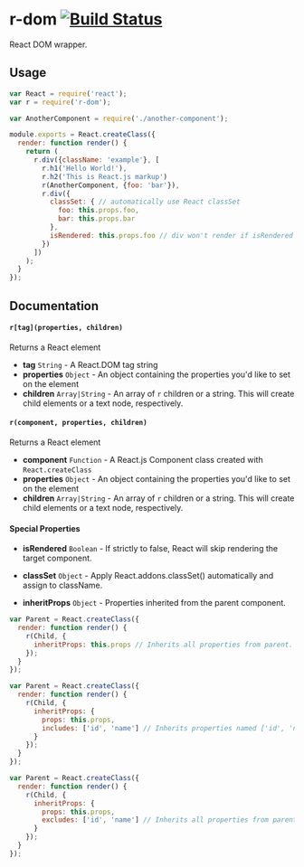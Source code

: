 # r-dom [![Build Status](https://travis-ci.org/uber/r-dom.png?branch=master)](https://travis-ci.org/uber/r-dom)

React DOM wrapper.

## Usage

```js
var React = require('react');
var r = require('r-dom');

var AnotherComponent = require('./another-component');

module.exports = React.createClass({
  render: function render() {
    return (
      r.div({className: 'example'}, [
        r.h1('Hello World!'),
        r.h2('This is React.js markup')
        r(AnotherComponent, {foo: 'bar'}),
        r.div({
          classSet: { // automatically use React classSet
            foo: this.props.foo,
            bar: this.props.bar
          },
          isRendered: this.props.foo // div won't render if isRendered === false
        })
      ])
    );
  }
});
```

## Documentation

#### `r[tag](properties, children)`

Returns a React element

- **tag** `String` - A React.DOM tag string
- **properties** `Object` - An object containing the properties you'd like to set on the element
- **children** `Array|String` - An array of `r` children or a string. This will create child elements or a text node, respectively.

#### `r(component, properties, children)`

Returns a React element

- **component** `Function` - A React.js Component class created with `React.createClass`
- **properties** `Object` - An object containing the properties you'd like to set on the element
- **children** `Array|String` - An array of `r` children or a string. This will create child elements or a text node, respectively.

#### Special Properties

- **isRendered** `Boolean` - If strictly to false, React will skip rendering the target component.

- **classSet** `Object` - Apply React.addons.classSet() automatically and assign to className.

- **inheritProps** `Object` - Properties inherited from the parent component.

```js
var Parent = React.createClass({
  render: function render() {
    r(Child, {
      inheritProps: this.props // Inherits all properties from parent.
    });
  }
});

var Parent = React.createClass({
  render: function render() {
    r(Child, {
      inheritProps: {
        props: this.props,
        includes: ['id', 'name'] // Inherits properties named ['id', 'name'].
      }
    });
  }
});

var Parent = React.createClass({
  render: function render() {
    r(Child, {
      inheritProps: {
        props: this.props,
        excludes: ['id', 'name'] // Inherits all properties from parent except ['id', 'name'].
      }
    });
  }
});
```
